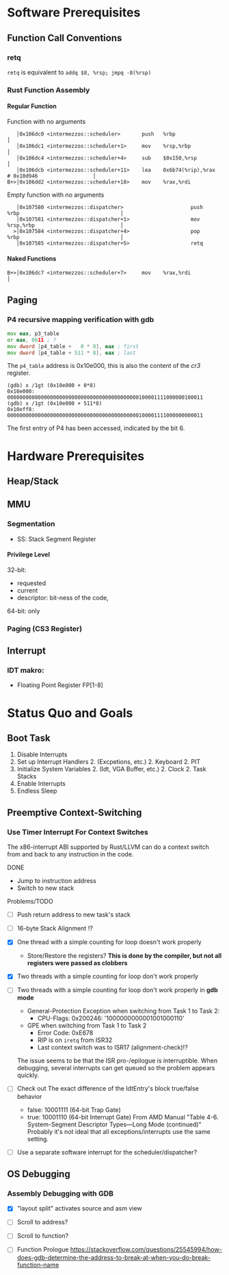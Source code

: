 # Software Prerequisites

## Function Call Conventions

### retq

`retq` is equivalent to `addq $8, %rsp; jmpq -8(%rsp)`


### Rust Function Assembly

#### Regular Function

Function with no arguments
```
   │0x106dc0 <intermezzos::scheduler>       push   %rbp                                                 │
   │0x106dc1 <intermezzos::scheduler+1>     mov    %rsp,%rbp                                            │
   │0x106dc4 <intermezzos::scheduler+4>     sub    $0x150,%rsp                                          │
   │0x106dcb <intermezzos::scheduler+11>    lea    0x6b74(%rip),%rax        # 0x10d946                  │
B+>│0x106dd2 <intermezzos::scheduler+18>    mov    %rax,%rdi
```

Empty function with no arguments
```
   │0x107580 <intermezzos::dispatcher>                      push   %rbp                                 │
   │0x107581 <intermezzos::dispatcher+1>                    mov    %rsp,%rbp                            │
  >│0x107584 <intermezzos::dispatcher+4>                    pop    %rbp                                 │
   │0x107585 <intermezzos::dispatcher+5>                    retq
```

#### Naked Functions
```
B+>│0x106dc7 <intermezzos::scheduler+7>     mov    %rax,%rdi                                            │
```


## Paging

### P4 recursive mapping verification with gdb


```asm
mov eax, p3_table
or eax, 0b11 ; ?
mov dword [p4_table +   0 * 8], eax ; first
mov dword [p4_table + 511 * 8], eax ; last
```

The `p4_table` address is 0x10e000, this is also the content of the _cr3_ register.


```
(gdb) x /1gt (0x10e000 + 0*8)
0x10e000:       0000000000000000000000000000000000000000000100001111000000100011
(gdb) x /1gt (0x10e000 + 511*8)
0x10eff8:       0000000000000000000000000000000000000000000100001111000000000011
```

The first entry of P4 has been accessed, indicated by the bit 6.

# Hardware Prerequisites

## Heap/Stack


## MMU

### Segmentation

* SS: Stack Segment Register

#### Privilege Level
32-bit:
* requested
* current
* descriptor: bit-ness of the code,

64-bit: only

### Paging (CS3 Register)

## Interrupt

### IDT makro:

* Floating Point Register FP[1-8]


# Status Quo and Goals

## Boot Task

1. Disable Interrupts
1. Set up Interrupt Handlers
    2. (Excpetions, etc.)
    2. Keyboard
    2. PIT
1. Initialize System Variables
    2. (Idt, VGA Buffer, etc.)
    2. Clock
    2. Task Stacks
1. Enable Interrupts
1. Endless Sleep

## Preemptive Context-Switching

### Use Timer Interrupt For Context Switches
The x86-interrupt ABI supported by Rust/LLVM can do a context switch from and back to any instruction in the code.

DONE
* Jump to instruction address
* Switch to new stack

Problems/TODO
- [ ] Push return address to new task's stack
- [ ] 16-byte Stack Alignment !?
- [x] One thread with a simple counting for loop doesn't work properly
    * Store/Restore the registers?
    **This is done by the compiler, but not all registers were passed as clobbers**
- [x] Two threads with a simple counting for loop don't work properly
- [ ] Two threads with a simple counting for loop don't work properly in **gdb mode**
    * General-Protection Exception when switching from Task 1 to Task 2:
        * CPU-Flags: 0x200246: '1000000000001001000110'
    * GPE when switching from Task 1 to Task 2
        * Error Code: 0xE678
        * RIP is on `iretq` from ISR32
        * Last context switch was to ISR17 (alignment-check)!?

    The issue seems to be that the ISR pro-/epilogue is interruptible.
    When debugging, several interrupts can get queued so the problem appears quickly.

- [ ] Check out The exact difference of the IdtEntry's block true/false behavior
    * false: 10001111 (64-bit Trap Gate)
    * true:  10001110 (64-bit Interrupt Gate)
    From AMD Manual "Table 4-6. System-Segment Descriptor Types—Long Mode (continued)"
    Probably it's not ideal that all exceptions/interrupts use the same setting.
- [ ] Use a separate software interrupt for the scheduler/dispatcher?

## OS Debugging

### Assembly Debugging with GDB
-[x] "layout split" activates source and asm view
-[ ] Scroll to address?
-[ ] Scroll to function?

-[ ] Function Prologue
    https://stackoverflow.com/questions/25545994/how-does-gdb-determine-the-address-to-break-at-when-you-do-break-function-name